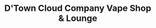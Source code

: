 ---
title: "D'Town Cloud Company Vape Shop & Lounge"
url: /downingtown/dtown-cloud-company-vape-shop-und-lounge/
shop: Tabak
---